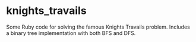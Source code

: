 knights_travails
================

Some Ruby code for solving the famous Knights Travails problem. Includes a binary tree implementation with both BFS and DFS.
